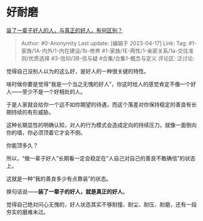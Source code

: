 # 好耐磨
[装了一辈子好人的人，与真正的好人，有何区别？](https://www.zhihu.com/question/21329906/answer/2986740702)

> Author: #0-Anonymity
> Last update: [编辑于 2023-04-17]
> Link:
> Tag:  #1-家族/1A-内外/1-内在建设/1b-修养 #1-家族/1E-两性/1-亲密关系/1a-交往准则/优质选择 #3-信仰/3B-信与疑 #合集/合集1-概念与定义
> 评论区:
> 泛讨论:

觉得自己没别人以为的这么好，是好人的一种很关键的特性。

啥时候你要是觉得“我是一个当之无愧的好人”，你这时给人的感觉肯定不像一个好人——至少不是一个好相处的人。

于是人家就会给你一个远不如你期望的待遇，而这个落差对你保持稳定的善良有长期持续的有形威胁。

这种长期显性的明确认知，对人的行为模式会造成定向的持续压力。就像一面倒向你的墙，你必须顶着它才会不倒。

你能顶多久？

所以，“做一辈子好人”长期看一定会稳定在“人自己对自己的善良不敢确信”的状态上。

这就是一种“我的善良多少有点靠装”的状态。

换句话说——**装了一辈子的好人，就是真正的好人**。

觉得自己绝对问心无愧的，好人状态其实不够耐撞、耐尘、耐压、耐磨，还有一段夯实的磨难未过。
